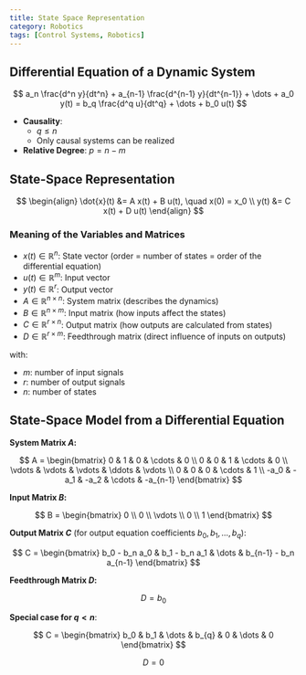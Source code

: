 ```yaml
---
title: State Space Representation
category: Robotics
tags: [Control Systems, Robotics]
---
```


## Differential Equation of a Dynamic System

$$ 
a_n \frac{d^n y}{dt^n} + a_{n-1} \frac{d^{n-1} y}{dt^{n-1}} + \dots + a_0 y(t) = b_q \frac{d^q u}{dt^q} + \dots + b_0 u(t)
$$

- **Causality**: 
  - $q \leq n$
  - Only causal systems can be realized
- **Relative Degree**: $p = n - m$


## State-Space Representation


$$
\begin{align}
\dot{x}(t) &= A x(t) + B u(t), \quad x(0) = x_0 \\
y(t) &= C x(t) + D u(t)
\end{align}
$$

### Meaning of the Variables and Matrices

- $x(t) \in \mathbb{R}^n$: State vector (order = number of states = order of the differential equation)
- $u(t) \in \mathbb{R}^m$: Input vector
- $y(t) \in \mathbb{R}^r$: Output vector
- $A \in \mathbb{R}^{n \times n}$: System matrix (describes the dynamics)
- $B \in \mathbb{R}^{n \times m}$: Input matrix (how inputs affect the states)
- $C \in \mathbb{R}^{r \times n}$: Output matrix (how outputs are calculated from states)
- $D \in \mathbb{R}^{r \times m}$: Feedthrough matrix (direct influence of inputs on outputs)

with:

- $m$: number of input signals
- $r$: number of output signals
- $n$: number of states

## State-Space Model from a Differential Equation

**System Matrix $A$:**

$$
A = \begin{bmatrix}
0 & 1 & 0 & \cdots & 0 \\
0 & 0 & 1 & \cdots & 0 \\
\vdots & \vdots & \vdots & \ddots & \vdots \\
0 & 0 & 0 & \cdots & 1 \\
-a_0 & -a_1 & -a_2 & \cdots & -a_{n-1}
\end{bmatrix}
$$

**Input Matrix $B$:**

$$
B = \begin{bmatrix}
0 \\
0 \\
\vdots \\
0 \\
1
\end{bmatrix}
$$

**Output Matrix $C$** (for output equation coefficients $b_0, b_1, \dots, b_q$):

$$
C = \begin{bmatrix}
b_0 - b_n a_0 & b_1 - b_n a_1 & \dots & b_{n-1} - b_n a_{n-1}
\end{bmatrix}
$$

**Feedthrough Matrix $D$:**

$$
D = b_0
$$

**Special case for $q \lt n$**:

$$
C = \begin{bmatrix}
b_0 & b_1  & \dots & b_{q} & 0 & \dots & 0
\end{bmatrix}
$$

$$
D = 0
$$
